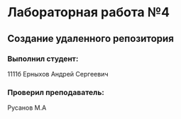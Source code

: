 # Лабораторная работа №4
## Создание удаленного репозитория
### Выполнил студент:
1111б
Ерныхов Андрей Сергеевич
### Проверил преподаватель:
Русанов М.А
